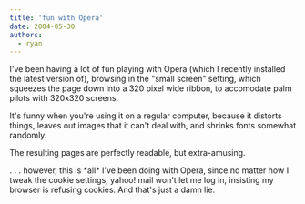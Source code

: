 ```yaml
---
title: 'fun with Opera'
date: 2004-05-30
authors:
  - ryan
---
```


I've been having a lot of fun playing with Opera (which I recently installed the latest version of), browsing in the "small screen" setting, which squeezes the page down into a 320 pixel wide ribbon, to accomodate palm pilots with 320x320 screens.

It's funny when you're using it on a regular computer, because it distorts things, leaves out images that it can't deal with, and shrinks fonts somewhat randomly.

The resulting pages are perfectly readable, but extra-amusing.

. . . however, this is \*all\* I've been doing with Opera, since no matter how I tweak the cookie settings, yahoo! mail won't let me log in, insisting my browser is refusing cookies. And that's just a damn lie.
